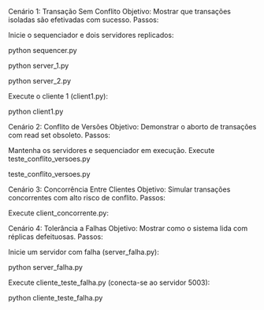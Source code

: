 Cenário 1: Transação Sem Conflito
Objetivo: Mostrar que transações isoladas são efetivadas com sucesso.
Passos:

Inicie o sequenciador e dois servidores replicados:

python sequencer.py  

python server_1.py  

python server_2.py 


Execute o cliente 1 (client1.py):

python client1.py  


Cenário 2: Conflito de Versões
Objetivo: Demonstrar o aborto de transações com read set obsoleto.
Passos:

Mantenha os servidores e sequenciador em execução.
Execute teste_conflito_versoes.py

teste_conflito_versoes.py


Cenário 3: Concorrência Entre Clientes
Objetivo: Simular transações concorrentes com alto risco de conflito.
Passos:

Execute client_concorrente.py:

Cenário 4: Tolerância a Falhas
Objetivo: Mostrar como o sistema lida com réplicas defeituosas.
Passos:

Inicie um servidor com falha (server_falha.py):

python server_falha.py  

Execute cliente_teste_falha.py (conecta-se ao servidor 5003):

python cliente_teste_falha.py  

